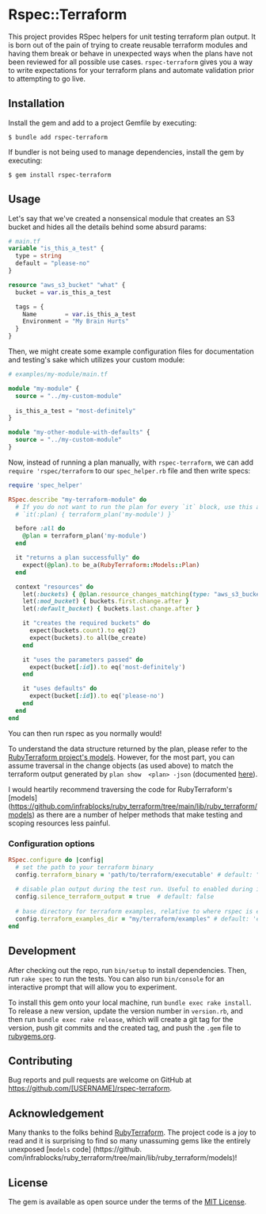 # Rspec::Terraform

This project provides RSpec helpers for unit testing terraform plan output. It is born out of the pain of trying to 
create reusable terraform modules and having them break or behave in unexpected ways when the plans have not been 
reviewed for all possible use cases. `rspec-terraform` gives you a way to write expectations for your terraform 
plans and automate validation prior to attempting to go live.

## Installation

Install the gem and add to a project Gemfile by executing:

    $ bundle add rspec-terraform

If bundler is not being used to manage dependencies, install the gem by executing:

    $ gem install rspec-terraform

## Usage

Let's say that we've created a nonsensical module that creates an S3 bucket and hides all the details behind some 
absurd params:

```terraform
# main.tf
variable "is_this_a_test" {
  type = string
  default = "please-no"
}

resource "aws_s3_bucket" "what" {
  bucket = var.is_this_a_test

  tags = {
    Name        = var.is_this_a_test
    Environment = "My Brain Hurts"
  }
}
```

Then, we might create some example configuration files for documentation and testing's sake which utilizes your custom 
module:

```terraform
# examples/my-module/main.tf

module "my-module" {
  source = "../my-custom-module"
  
  is_this_a_test = "most-definitely"
}

module "my-other-module-with-defaults" {
  source = "../my-custom-module"
}
```

Now, instead of running a plan manually, with `rspec-terraform`, we can add `require 'rspec/terraform` to our 
`spec_helper.rb` file and then write specs:

```ruby
require 'spec_helper'

RSpec.describe "my-terraform-module" do
  # If you do not want to run the plan for every `it` block, use this approach. Otherwise you can use `subject` or 
  # `it(:plan) { terraform_plan('my-module') }`

  before :all do
    @plan = terraform_plan('my-module')
  end

  it "returns a plan successfully" do
    expect(@plan).to be_a(RubyTerraform::Models::Plan)
  end

  context "resources" do
    let(:buckets) { @plan.resource_changes_matching(type: "aws_s3_bucket") }
    let(:mod_bucket) { buckets.first.change.after }
    let(:default_bucket) { buckets.last.change.after }

    it "creates the required buckets" do
      expect(buckets.count).to eq(2)
      expect(buckets).to all(be_create)
    end

    it "uses the parameters passed" do
      expect(bucket[:id]).to eq('most-definitely')
    end

    it "uses defaults" do
      expect(bucket[:id]).to eq('please-no')
    end
  end
end
```

You can then run rspec as you normally would!

To understand the data structure returned by the plan, please refer to the [RubyTerraform project's models](https://github.com/infrablocks/ruby_terraform/tree/main/lib/ruby_terraform/models). However, for the most part, you 
can assume traversal in the change objects (as used above) to match the terraform output generated by `plan show 
<plan> -json` (documented [here](https://developer.hashicorp.com/terraform/internals/json-format)).

I would heartily recommend traversing the code for RubyTerraform's [models]
(https://github.com/infrablocks/ruby_terraform/tree/main/lib/ruby_terraform/models) as there are a number of helper 
methods that make testing and scoping resources less painful.

### Configuration options

```ruby
RSpec.configure do |config|
  # set the path to your terraform binary
  config.terraform_binary = 'path/to/terraform/executable' # default: "/Users/`whoami`/.asdf/shims/terraform"
  
  # disable plan output during the test run. Useful to enabled during initial testing, but can get pretty noisy
  config.silence_terraform_output = true  # default: false
  
  # base directory for terraform examples, relative to where rspec is executed 
  config.terraform_examples_dir = "my/terraform/examples" # default: 'examples'
end
```

## Development

After checking out the repo, run `bin/setup` to install dependencies. Then, run `rake spec` to run the tests. You can also run `bin/console` for an interactive prompt that will allow you to experiment.

To install this gem onto your local machine, run `bundle exec rake install`. To release a new version, update the version number in `version.rb`, and then run `bundle exec rake release`, which will create a git tag for the version, push git commits and the created tag, and push the `.gem` file to [rubygems.org](https://rubygems.org).

## Contributing

Bug reports and pull requests are welcome on GitHub at https://github.com/[USERNAME]/rspec-terraform.

## Acknowledgement

Many thanks to the folks behind [RubyTerraform](https://github.com/infrablocks/ruby_terraform/). The project code is a 
joy to read and it is surprising to find so many unassuming gems like the entirely unexposed [`models` code]
(https://github.
com/infrablocks/ruby_terraform/tree/main/lib/ruby_terraform/models)! 

## License

The gem is available as open source under the terms of the [MIT License](https://opensource.org/licenses/MIT).
